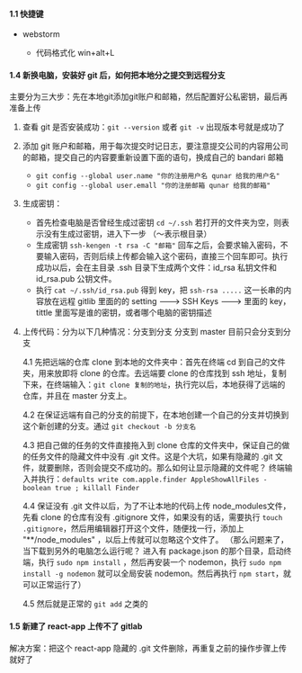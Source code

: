 #### 1.1 快捷键 

- webstorm 
 
    - 代码格式化 win+alt+L

#### 1.4 新换电脑，安装好 git 后，如何把本地分之提交到远程分支

主要分为三大步：先在本地git添加git账户和邮箱，然后配置好公私密钥，最后再准备上传
1. 查看 git 是否安装成功：`git --version` 或者 `git -v`  出现版本号就是成功了
2. 添加 git 账户和邮箱，用于每次提交时记日志，要注意提交公司的内容用公司的邮箱，提交自己的内容要重新设置下面的语句，换成自己的 bandari 邮箱

    - `git config --global user.name "你的注册用户名 qunar 给我的用户名"`
    - `git config --global user.emall "你的注册邮箱 qunar 给我的邮箱"`

3. 生成密钥：

    - 首先检查电脑是否曾经生成过密钥 `cd ~/.ssh`  若打开的文件夹为空，则表示没有生成过密钥，进入下一步 （～表示根目录）
    - 生成密钥 `ssh-kengen -t rsa -C "邮箱"` 回车之后，会要求输入密码，不要输入密码，否则后续上传都会输入这个密码，直接三个回车即可。执行成功以后，会在主目录 .ssh 目录下生成两个文件：id_rsa 私钥文件和 id_rsa.pub 公钥文件。
    - 执行 `cat ~/.ssh/id_rsa.pub` 得到 key，把 `ssh-rsa .....` 这一长串的内容放在远程 gitlib 里面的的 setting ---> SSH Keys --->
里面的 key，tittle 里面写是谁的密钥，或者哪个电脑的密钥描述

4. 上传代码：分为以下几种情况：分支到分支 分支到 master  目前只会分支到分支

     4.1 先把远端的仓库 clone 到本地的文件夹中：首先在终端 cd 到自己的文件夹，用来放即将 clone 的仓库。去远端要 clone 的仓库找到 ssh 地址，复制下来，在终端输入：`git clone 复制的地址`，执行完以后，本地获得了远端的仓库，并且在 master 分支上。

     4.2 在保证远端有自己的分支的前提下，在本地创建一个自己的分支并切换到这个新创建的分支。通过 `git checkout -b 分支名`

     4.3 把自己做的任务的文件直接拖入到 clone 仓库的文件夹中，保证自己的做的任务文件的隐藏文件中没有 .git 文件。这是个大坑，如果有隐藏的 .git 文件，就要删除，否则会提交不成功的。那么如何让显示隐藏的文件呢？ 终端输入并执行：`defaults write com.apple.finder AppleShowAllFiles -boolean true ; killall Finder`

     4.4 保证没有 .git 文件以后，为了不让本地的代码上传 node_modules文件，先看 clone 的仓库有没有 .gitignore 文件，如果没有的话，需要执行 `touch .gitignore`，然后用编辑器打开这个文件，随便找一行，添加上 "**/node_modules" ，以后上传就可以忽略这个文件了。
     （那么问题来了，当下载到另外的电脑怎么运行呢？
     进入有 package.json 的那个目录，启动终端，执行 `sudo npm install` ，然后再安装一个 nodemon，执行 `sudo npm install -g nodemon` 就可以全局安装 nodemon。然后再执行 `npm start`，就可以正常运行了）

     4.5 然后就是正常的 `git add` 之类的    
     
     
#### 1.5 新建了 react-app 上传不了 gitlab
解决方案：把这个 react-app 隐藏的 .git 文件删除，再重复之前的操作步骤上传就好了